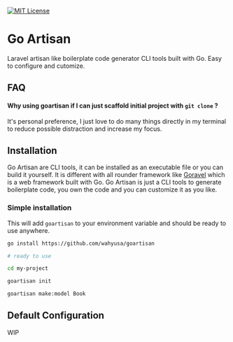 [![MIT License](https://img.shields.io/badge/License-MIT-green.svg)](https://choosealicense.com/licenses/mit/)

# Go Artisan

Laravel artisan like boilerplate code generator CLI tools built with Go. Easy to configure and cutomize.

## FAQ

#### Why using goartisan if I can just scaffold initial project with `git clone` ?

It's personal preference, I just love to do many things directly in my terminal to reduce possible distraction and increase my focus.

## Installation

Go Artisan are CLI tools, it can be installed as an executable file or you can build it yourself.
It is different with all rounder framework like [Goravel](https://goravel.dev) which is a web framework built with Go. Go Artisan is just a CLI tools to generate boilerplate code, you own the code and you can customize it as you like.

### Simple installation

This will add `goartisan` to your environment variable and should be ready to use anywhere.

```bash
go install https://github.com/wahyusa/goartisan

# ready to use

cd my-project

goartisan init

goartisan make:model Book
```

## Default Configuration

WIP

